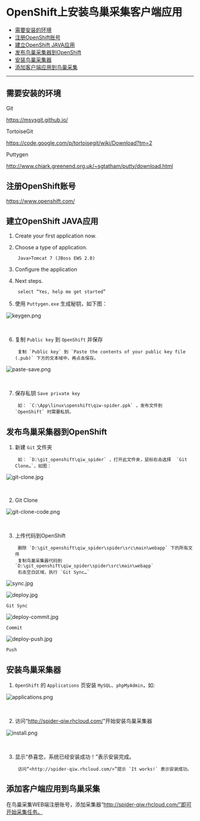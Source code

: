 OpenShift上安装鸟巢采集客户端应用
=========================

*   [需要安装的环境](#env)
*   [注册OpenShift账号](#signup)
*   [建立OpenShift JAVA应用](#create)
*   [发布鸟巢采集器到OpenShift](#deploy)
*   [安装鸟巢采集器](#install)
*   [添加客户端应用到鸟巢采集](#addapp)

* * *

<h2 id="env">需要安装的环境</h2>

<span id="git">Git</span>

<https://msysgit.github.io/>

<span id="tortoisegit">TortoiseGit</span>

<https://code.google.com/p/tortoisegit/wiki/Download?tm=2>

<span id="puttygen">Puttygen</span>

<http://www.chiark.greenend.org.uk/~sgtatham/putty/download.html>

<h2 id="signup">注册OpenShift账号</h2>

<https://www.openshift.com/>

<h2 id="create">建立OpenShift JAVA应用</h2>

1. Create your first application now.

2. Choose a type of application.

		Java>Tomcat 7 (JBoss EWS 2.0)

3. Configure the application

4. Next steps. 

		select “Yes, help me get started”

5. 使用 `Puttygen.exe` 生成秘钥，如下图：

  ![keygen.png](/static/img/openshift/keygen.png)
  
  <br />

6. 复制 `Public key` 到 `OpenShift` 并保存

		复制 `Public key` 到 `Paste the contents of your public key file (.pub)` 下方的文本域中，再点击保存。

  ![paste-save.png](/static/img/openshift/paste-save.png)
  
  <br />

7. 保存私钥 `Save private key`

		如： `C:\App\linux\openshift\qiw-spider.ppk` ，发布文件到 `OpenShift` 时需要私钥。

<h2 id="deploy">发布鸟巢采集器到OpenShift</h2>

1. 新建 `Git` 文件夹

		如： `D:\git_openshift\qiw_spider` ，打开此文件夹，鼠标右击选择  `Git Clone…`，如图：

  ![git-clone.jpg](/static/img/openshift/git-clone.jpg)
  
  <br />

2. Git Clone

  ![git-clone-code.png](/static/img/openshift/git-clone-code.png)
  
  <br />

3. 上传代码到OpenShift

		删除 `D:\git_openshift\qiw_spider\spider\src\main\webapp` 下的所有文件
		复制鸟巢采集器代码到 `D:\git_openshift\qiw_spider\spider\src\main\webapp` 
		右击空白区域，执行 `Git Sync…`
  ![sync.jpg](/static/img/openshift/sync.jpg)

  ![deploy.jpg](/static/img/openshift/deploy.jpg)

  `Git Sync`

  ![deploy-commit.jpg](/static/img/openshift/deploy-commit.jpg)

  `Commit`

  ![deploy-push.jpg](/static/img/openshift/deploy-push.jpg)

  `Push`

<h2 id="install">安装鸟巢采集器</h2>

1. `OpenShift` 的 `Applications` 页安装 `MySQL`、`phpMyAdmin`，如:

  ![applications.png](/static/img/openshift/applications.png)
  
  <br />

2. 访问“<http://spider-qiw.rhcloud.com/>”开始安装鸟巢采集器

  ![install.png](/static/img/openshift/install.png)
  
  <br />

3. 显示“恭喜您，系统已经安装成功！”表示安装完成。

		访问“<http://spider-qiw.rhcloud.com/>”提示 `It works!` 表示安装成功。

<h2 id="addapp">添加客户端应用到鸟巢采集</h2>

在鸟巢采集WEB端注册账号，添加采集器“http://spider-qiw.rhcloud.com/”即可开始采集任务。
